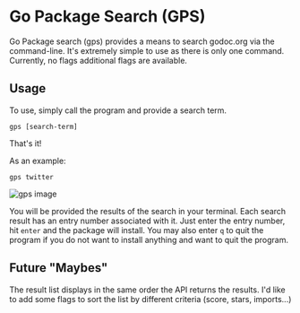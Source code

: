 # Go Package Search (GPS)

Go Package search (gps) provides a means to search godoc.org via the command-line.  It's extremely simple to use as there is only one command. Currently, no flags additional flags are available.

## Usage
To use, simply call the program and provide a search term.  
  
```gps [search-term]```  
  
That's it!

As an example:
  
```gps twitter```  
  
  ![gps image](https://raw.githubusercontent.com/joncarr/gps/master/extras/gps_screen.png)
  
You will be provided the results of the search in your terminal.  Each search result has an entry number associated with it. Just enter the entry number, hit `enter` and the package will install. You may also enter `q` to quit the program if you do not want to install anything and want to quit the program.

## Future "Maybes"
The result list displays in the same order the API returns the results.  I'd like to add some flags to sort the list by different criteria (score, stars, imports...)
